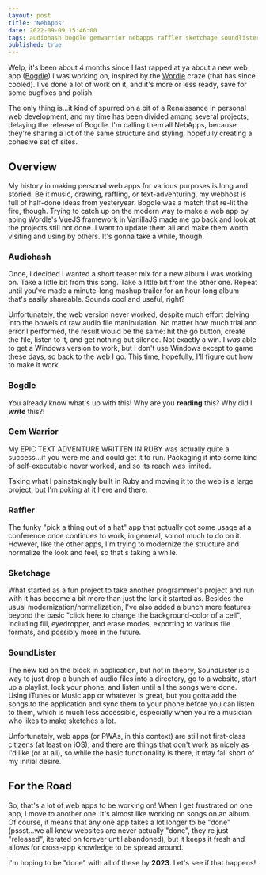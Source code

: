 ```yaml
---
layout: post
title: 'NebApps'
date: 2022-09-09 15:46:00
tags: audiohash bogdle gemwarrior nebapps raffler sketchage soundlister vanillajs
published: true
---
```


Welp, it's been about 4 months since I last rapped at ya about a new web app ([Bogdle](/blog/2022/05/03/bogdle-intro)) I was working on, inspired by the [Wordle](https://www.nytimes.com/games/wordle) craze (that has since cooled). I've done a lot of work on it, and it's more or less ready, save for some bugfixes and polish.

The only thing is...it kind of spurred on a bit of a Renaissance in personal web development, and my time has been divided among several projects, delaying the release of Bogdle. I'm calling them all NebApps, because they're sharing a lot of the same structure and styling, hopefully creating a cohesive set of sites.

<!--more-->

## Overview

My history in making personal web apps for various purposes is long and storied. Be it music, drawing, raffling, or text-adventuring, my webhost is full of half-done ideas from yesteryear. Bogdle was a match that re-lit the fire, though. Trying to catch up on the modern way to make a web app by aping Wordle's VueJS framework in VanillaJS made me go back and look at the projects still not done. I want to update them all and make them worth visiting and using by others. It's gonna take a while, though.

### Audiohash

Once, I decided I wanted a short teaser mix for a new album I was working on. Take a little bit from this song. Take a little bit from the other one. Repeat until you've made a minute-long mashup trailer for an hour-long album that's easily shareable. Sounds cool and useful, right?

Unfortunately, the web version never worked, despite much effort delving into the bowels of raw audio file manipulation. No matter how much trial and error I performed, the result would be the same: hit the go button, create the file, listen to it, and get nothing but silence. Not exactly a win. I <em>was</em> able to get a Windows version to work, but I don't use Windows except to game these days, so back to the web I go. This time, hopefully, I'll figure out how to make it work.

### Bogdle

You already know what's up with this! Why are you <strong>reading</strong> this? Why did I <strong><em>write</em></strong> this?!

### Gem Warrior

My EPIC TEXT ADVENTURE WRITTEN IN RUBY was actually quite a success...if you were me and could get it to run. Packaging it into some kind of self-executable never worked, and so its reach was limited.

Taking what I painstakingly built in Ruby and moving it to the web is a large project, but I'm poking at it here and there.

### Raffler

The funky "pick a thing out of a hat" app that actually got some usage at a conference once continues to work, in general, so not much to do on it. However, like the other apps, I'm trying to modernize the structure and normalize the look and feel, so that's taking a while.

### Sketchage

What started as a fun project to take another programmer's project and run with it has become a bit more than just the lark it started as. Besides the usual modernization/normalization, I've also added a bunch more features beyond the basic "click here to change the background-color of a cell", including fill, eyedropper, and erase modes, exporting to various file formats, and possibly more in the future.

### SoundLister

The new kid on the block in application, but not in theory, SoundLister is a way to just drop a bunch of audio files into a directory, go to a website, start up a playlist, lock your phone, and listen until all the songs were done. Using iTunes or Music.app or whatever is great, but you gotta add the songs to the application and sync them to your phone before you can listen to them, which is much less accessible, especially when you're a musician who likes to make sketches a lot.

Unfortunately, web apps (or PWAs, in this context) are still not first-class citizens (at least on iOS), and there are things that don't work as nicely as I'd like (or at all), so while the basic functionality is there, it may fall short of my initial desire.

## For the Road

So, that's a lot of web apps to be working on! When I get frustrated on one app, I move to another one. It's almost like working on songs on an album. Of course, it means that any one app takes a lot longer to be "done" (pssst...we all know websites are never actually "done", they're just "released", iterated on forever until abandoned), but it keeps it fresh and allows for cross-app knowledge to be spread around.

I'm hoping to be "done" with all of these by <strong>2023</strong>. Let's see if that happens!
